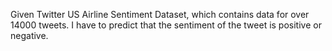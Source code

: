 Given Twitter US Airline Sentiment Dataset, which contains data for over 14000 tweets. I have to predict that the sentiment of the tweet is positive or negative.
